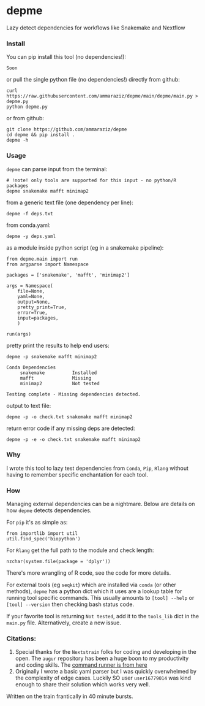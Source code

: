 # depme
Lazy detect dependencies for workflows like Snakemake and Nextflow

### Install

You can pip install this tool (no dependencies!):

```
Soon
```

or pull the single python file (no dependencies!) directly from github:

```
curl https://raw.githubusercontent.com/ammaraziz/depme/main/depme/main.py > depme.py
python depme.py
```
or from github:

```
git clone https://github.com/ammaraziz/depme
cd depme && pip install .
depme -h
```

### Usage

`depme` can parse input from the terminal:

```
# !note! only tools are supported for this input - no python/R packages
depme snakemake mafft minimap2
```

from a generic text file (one dependency per line):
```
depme -f deps.txt
```

from conda.yaml:
```
depme -y deps.yaml
```

as a module inside python script (eg in a snakemake pipeline):
```
from depme.main import run
from argparse import Namespace

packages = ['snakemake', 'mafft', 'minimap2']

args = Namespace(
    file=None, 
    yaml=None,
    output=None,
    pretty_print=True,
    error=True,
    input=packages,
    )
    
run(args)
```

pretty print the results to help end users:
```
depme -p snakemake mafft minimap2 

Conda Dependencies
     snakemake          Installed
     mafft              Missing
     minimap2           Not tested

Testing complete - Missing dependencies detected.
```

output to text file:
```
depme -p -o check.txt snakemake mafft minimap2 
```

return error code if any missing deps are detected:
```
depme -p -e -o check.txt snakemake mafft minimap2 
```

### Why

I wrote this tool to lazy test dependencies from `Conda`, `Pip`, `Rlang` without having to remember specific enchantation for each tool.

### How

Managing external dependencies can be a nightmare. Below are details on how `depme` detects dependencies.

For `pip` it's as simple as:

```
from importlib import util
util.find_spec('biopython')  
```

For `Rlang` get the full path to the module and check length:
```
nzchar(system.file(package = 'dplyr'))
```
There's more wrangling of R code, see the code for more details.

For external tools (eg `seqkit`) which are installed via `conda` (or other methods), `depme` has a python dict which it uses are a lookup table for running tool specific commands. This usually amounts to `[tool] --help` or `[tool] --version` then checking bash status code. 

If your favorite tool is returning `Not tested`, add it to the `tools_lib` dict in the `main.py` file. Alternatively, create a new issue.

### Citations:

1. Special thanks for the `Nextstrain` folks for coding and developing in the open. The `augur` repository has been a huge boon to my productivity and coding skills. The [command runner is from here](https://github.com/nextstrain/augur/blob/master/augur/io/shell_command_runner.py)
2. Originally I wrote a basic yaml parser but I was quickly overwhelmed by the complexity of edge cases. Luckily SO user `user16779014` was kind enough to share their solution which works very well.

Written on the train frantically in 40 minute bursts. 
